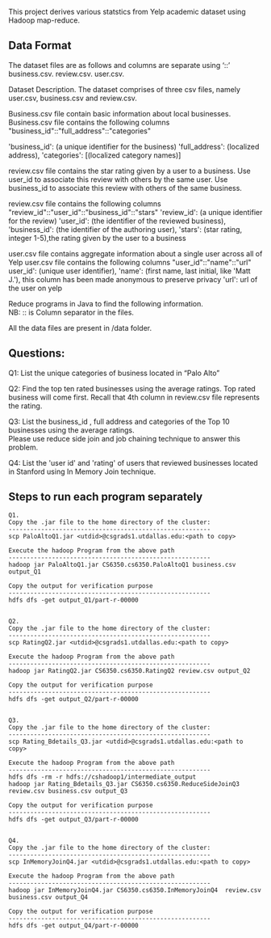 
This project derives various statstics from Yelp academic dataset using Hadoop map-reduce. 

Data Format
------------------------------------------------------------------------------
The dataset files are as follows and columns are separate using ‘::’ 
business.csv.
review.csv.
user.csv.

Dataset Description.
The dataset comprises of three csv files, namely user.csv, business.csv and review.csv.  

Business.csv file contain basic information about local businesses. 
Business.csv file contains the following columns "business_id"::"full_address"::"categories"

'business_id': (a unique identifier for the business)
'full_address': (localized address), 
'categories': [(localized category names)]  

review.csv file contains the star rating given by a user to a business. Use user_id to associate this review with others by the same user. Use business_id to associate this review with others of the same business. 

review.csv file contains the following columns "review_id"::"user_id"::"business_id"::"stars"
 'review_id': (a unique identifier for the review)
 'user_id': (the identifier of the reviewed business), 
 'business_id': (the identifier of the authoring user), 
 'stars': (star rating, integer 1-5),the rating given by the user to a business

user.csv file contains aggregate information about a single user across all of Yelp
user.csv file contains the following columns "user_id"::"name"::"url"
user_id': (unique user identifier), 
'name': (first name, last initial, like 'Matt J.'), this column has been made anonymous to preserve privacy 
'url': url of the user on yelp

Reduce programs in Java to find the following information.  
NB:            ::  is Column separator  in the files.

All the data files are present in /data folder.

Questions:
--------------------------------------------------------------------------------
Q1:
List the unique categories of business located in “Palo Alto” 

Q2: 
Find the top ten rated businesses using the average ratings. Top rated business will come first. Recall that 4th column in review.csv file represents the rating.

Q3:
List the  business_id , full address and categories of the Top 10 businesses using the average ratings.  
Please use reduce side join and job chaining technique to answer this problem.

Q4: 
List the 'user id' and 'rating' of users that reviewed businesses located in Stanford using In Memory Join technique.


Steps to run each program separately
--------------------------------------------------------------------------------
	Q1. 
	Copy the .jar file to the home directory of the cluster:
	--------------------------------------------------------
	scp PaloAltoQ1.jar <utdid>@csgrads1.utdallas.edu:<path to copy>

	Execute the hadoop Program from the above path
	--------------------------------------------------------
	hadoop jar PaloAltoQ1.jar CS6350.cs6350.PaloAltoQ1 business.csv output_Q1

	Copy the output for verification purpose
	--------------------------------------------------------
	hdfs dfs -get output_Q1/part-r-00000


	Q2. 
	Copy the .jar file to the home directory of the cluster:
	--------------------------------------------------------
	scp RatingQ2.jar <utdid>@csgrads1.utdallas.edu:<path to copy>

	Execute the hadoop Program from the above path
	--------------------------------------------------------
	hadoop jar RatingQ2.jar CS6350.cs6350.RatingQ2 review.csv output_Q2

	Copy the output for verification purpose
	--------------------------------------------------------
	hdfs dfs -get output_Q2/part-r-00000


	Q3. 
	Copy the .jar file to the home directory of the cluster:
	--------------------------------------------------------
	scp Rating_Bdetails_Q3.jar <utdid>@csgrads1.utdallas.edu:<path to copy>

	Execute the hadoop Program from the above path
	--------------------------------------------------------
	hdfs dfs -rm -r hdfs://cshadoop1/intermediate_output
	hadoop jar Rating_Bdetails_Q3.jar CS6350.cs6350.ReduceSideJoinQ3 review.csv business.csv output_Q3

	Copy the output for verification purpose
	--------------------------------------------------------
	hdfs dfs -get output_Q3/part-r-00000


	Q4. 
	Copy the .jar file to the home directory of the cluster:
	--------------------------------------------------------
	scp InMemoryJoinQ4.jar <utdid>@csgrads1.utdallas.edu:<path to copy>

	Execute the hadoop Program from the above path
	--------------------------------------------------------
	hadoop jar InMemoryJoinQ4.jar CS6350.cs6350.InMemoryJoinQ4  review.csv  business.csv output_Q4

	Copy the output for verification purpose
	--------------------------------------------------------
	hdfs dfs -get output_Q4/part-r-00000

